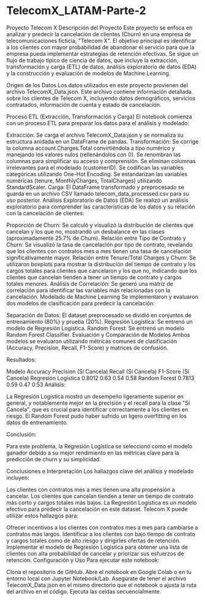 # TelecomX_LATAM-Parte-2

Proyecto Telecom X Descripción del Proyecto Este proyecto se enfoca en analizar y predecir la cancelación de clientes (Churn) en una empresa de telecomunicaciones ficticia, "Telecom X". El objetivo principal es identificar a los clientes con mayor probabilidad de abandonar el servicio para que la empresa pueda implementar estrategias de retención efectivas. Se sigue un flujo de trabajo típico de ciencia de datos, que incluye la extracción, transformación y carga (ETL) de datos, análisis exploratorio de datos (EDA) y la construcción y evaluación de modelos de Machine Learning.

Origen de los Datos Los datos utilizados en este proyecto provienen del archivo TelecomX_Data.json. Este archivo contiene información detallada sobre los clientes de Telecom X, incluyendo datos demográficos, servicios contratados, información de cuenta y estado de cancelación.

Proceso ETL (Extracción, Transformación y Carga) El notebook comienza con un proceso ETL para preparar los datos para el análisis y modelado:

Extracción: Se carga el archivo TelecomX_Data.json y se normaliza su estructura anidada en un DataFrame de pandas. Transformación: Se corrige la columna account.Charges.Total convirtiéndola a tipo numérico y manejando los valores nulos (rellenándolos con 0). Se renombran las columnas para simplificar su acceso y comprensión. Se eliminan columnas irrelevantes para el modelado (customerID). Se codifican las variables categóricas utilizando One-Hot Encoding. Se estandarizan las variables numéricas (tenure, MonthlyCharges, TotalCharges) utilizando StandardScaler. Carga: El DataFrame transformado y preprocesado se guarda en un archivo CSV llamado telecom_data_processed.csv para su uso posterior. Análisis Exploratorio de Datos (EDA) Se realizó un análisis exploratorio para comprender las características de los datos y su relación con la cancelación de clientes:

Proporción de Churn: Se calculó y visualizó la distribución de clientes que cancelan y los que no, mostrando un desbalance en las clases (aproximadamente 25.7% de Churn). Relación entre Tipo de Contrato y Churn: Se visualizó la tasa de cancelación por tipo de contrato, revelando que los clientes con contratos mes a mes tienen una tasa de cancelación significativamente mayor. Relación entre Tenure/Total Charges y Churn: Se utilizaron boxplots para mostrar la distribución del tiempo de contrato y los cargos totales para clientes que cancelaron y los que no, indicando que los clientes que cancelan tienden a tener un tiempo de contrato y cargos totales menores. Análisis de Correlación: Se generó una matriz de correlación para identificar las variables más relacionadas con la cancelación. Modelado de Machine Learning Se implementaron y evaluaron dos modelos de clasificación para predecir la cancelación:

Separación de Datos: El dataset preprocesado se dividió en conjuntos de entrenamiento (80%) y prueba (20%). Regresión Logística: Se entrenó un modelo de Regresión Logística. Random Forest: Se entrenó un modelo Random Forest Classifier. Evaluación y Comparación de Modelos Ambos modelos se evaluaron utilizando métricas comunes de clasificación (Accuracy, Precision, Recall, F1-Score) y matrices de confusión.

Resultados:

Modelo Accuracy Precision (Sí Cancela) Recall (Sí Cancela) F1-Score (Sí Cancela) Regresión Logística 0.8012 0.63 0.54 0.58 Random Forest 0.7813 0.59 0.47 0.53 Análisis:

La Regresión Logística mostró un desempeño ligeramente superior en general, y notablemente mejor en la precisión y el recall para la clase "Sí Cancela", que es crucial para identificar correctamente a los clientes en riesgo. El Random Forest pudo haber sufrido un ligero overfitting en los datos de entrenamiento.

Conclusión:

Para este problema, la Regresión Logística se seleccionó como el modelo ganador debido a su mejor rendimiento en las métricas clave para la predicción de churn y su simplicidad.

Conclusiones e Interpretación Los hallazgos clave del análisis y modelado incluyen:

Los clientes con contratos mes a mes tienen una alta propensión a cancelar. Los clientes que cancelan tienden a tener un tiempo de contrato más corto y cargos totales más bajos. La Regresión Logística es un modelo efectivo para predecir la cancelación en este dataset. Telecom X puede utilizar estos hallazgos para:

Ofrecer incentivos a los clientes con contratos mes a mes para cambiarse a contratos más largos. Identificar a los clientes con bajo tiempo de contrato y cargos totales como de alto riesgo y dirigirles ofertas de retención. Implementar el modelo de Regresión Logística para obtener una lista de clientes con alta probabilidad de cancelar y priorizar sus esfuerzos de retención. Configuración y Uso Para ejecutar este notebook:

Clona el repositorio de GitHub. Abre el notebook en Google Colab o en tu entorno local con Jupyter Notebook/Lab. Asegúrate de tener el archivo TelecomX_Data.json en el mismo directorio que el notebook o ajusta la ruta del archivo en el código. Ejecuta las celdas secuencialmente.
